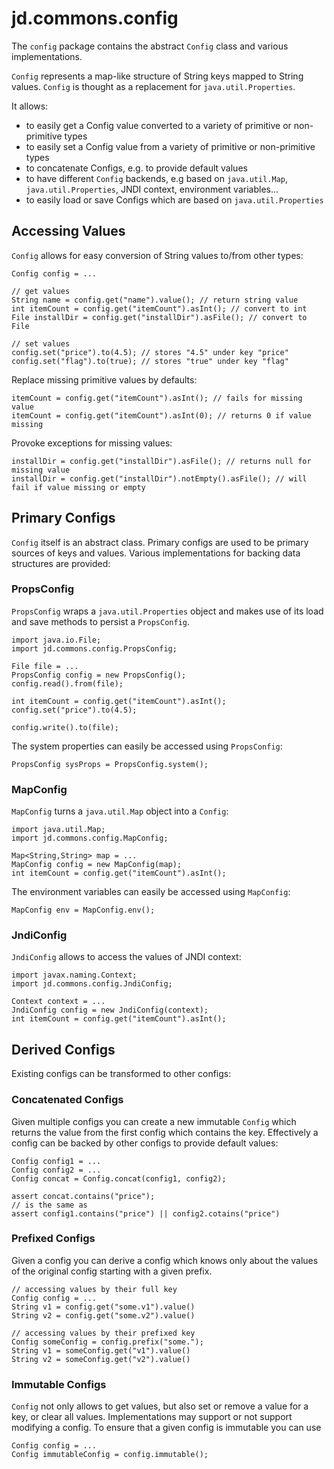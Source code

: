 # jd.commons.config

The `config` package contains the abstract `Config` class and various implementations.

`Config` represents a map-like structure of String keys mapped to String values.
`Config`  is thought as a replacement for `java.util.Properties`.

It allows:
- to easily get a Config value converted to a variety of primitive or non-primitive types
- to easily set a Config value from a variety of primitive or non-primitive types
- to concatenate Configs, e.g. to provide default values
- to have different `Config` backends, e.g based on `java.util.Map`, `java.util.Properties`, JNDI context, environment variables...
- to easily load or save Configs which are based on `java.util.Properties`

## Accessing Values
`Config` allows for easy conversion of String values to/from other types:

	Config config = ...
	
	// get values
	String name = config.get("name").value(); // return string value
	int itemCount = config.get("itemCount").asInt(); // convert to int
	File installDir = config.get("installDir").asFile(); // convert to File
	
	// set values
	config.set("price").to(4.5); // stores "4.5" under key "price"
	config.set("flag").to(true); // stores "true" under key "flag"

Replace missing primitive values by defaults:

	itemCount = config.get("itemCount").asInt(); // fails for missing value
	itemCount = config.get("itemCount").asInt(0); // returns 0 if value missing
	
Provoke exceptions for missing values:

	installDir = config.get("installDir").asFile(); // returns null for missing value
	installDir = config.get("installDir").notEmpty().asFile(); // will fail if value missing or empty

## Primary Configs

`Config` itself is an abstract class. 
Primary configs are used to be primary sources of keys and values.
Various implementations for backing data structures are provided:

### PropsConfig

`PropsConfig` wraps a `java.util.Properties` object and makes use of its load and save methods to persist a `PropsConfig`.

	import java.io.File;
	import jd.commons.config.PropsConfig;
	
	File file = ...
	PropsConfig config = new PropsConfig();
	config.read().from(file);
	
	int itemCount = config.get("itemCount").asInt();
	config.set("price").to(4.5);
	
	config.write().to(file);
	
The system properties can easily be accessed using `PropsConfig`:
	
	PropsConfig sysProps = PropsConfig.system();
	
### MapConfig

`MapConfig` turns a `java.util.Map` object into a `Config`:

	import java.util.Map;
	import jd.commons.config.MapConfig;
	
	Map<String,String> map = ...
	MapConfig config = new MapConfig(map);
	int itemCount = config.get("itemCount").asInt();

The environment variables can easily be accessed using `MapConfig`:
	
	MapConfig env = MapConfig.env();
	
### JndiConfig
	
`JndiConfig` allows to access the values of JNDI context:
	
	import javax.naming.Context;
	import jd.commons.config.JndiConfig;
	
	Context context = ...
	JndiConfig config = new JndiConfig(context);
	int itemCount = config.get("itemCount").asInt();
	
	
## Derived Configs 

Existing configs can be transformed to other configs:

### Concatenated Configs

Given multiple configs you can create a new immutable `Config` which returns the 
value from the first config which contains the key. Effectively a config can be backed
by other configs to provide default values:

	Config config1 = ...
	Config config2 = ...
	Config concat = Config.concat(config1, config2);
	
	assert concat.contains("price");
	// is the same as
	assert config1.contains("price") || config2.cotains("price")


### Prefixed Configs

Given a config you can derive a config which knows only about the values
of the original config starting with a given prefix.

	// accessing values by their full key
	Config config = ...
	String v1 = config.get("some.v1").value()
	String v2 = config.get("some.v2").value()
	
	// accessing values by their prefixed key
	Config someConfig = config.prefix("some.");
	String v1 = someConfig.get("v1").value()
	String v2 = someConfig.get("v2").value()

### Immutable Configs

`Config` not only allows to get values, but also set or remove a value for a key,
or clear all values. Implementations may support or not support modifying a config.
To ensure that a given config is immutable you can use

	Config config = ...
	Config immutableConfig = config.immutable();